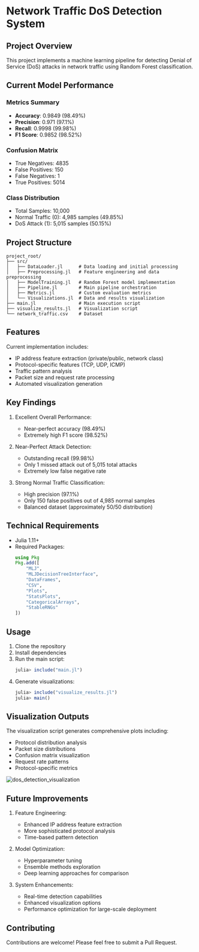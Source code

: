 # Network Traffic DoS Detection System

## Project Overview
This project implements a machine learning pipeline for detecting Denial of Service (DoS) attacks in network traffic using Random Forest classification.

## Current Model Performance

### Metrics Summary
- **Accuracy**: 0.9849 (98.49%)
- **Precision**: 0.971 (97.1%)
- **Recall**: 0.9998 (99.98%)
- **F1 Score**: 0.9852 (98.52%)

### Confusion Matrix
- True Negatives: 4835
- False Positives: 150
- False Negatives: 1
- True Positives: 5014

### Class Distribution
- Total Samples: 10,000
- Normal Traffic (0): 4,985 samples (49.85%)
- DoS Attack (1): 5,015 samples (50.15%)

## Project Structure
```
project_root/
├── src/
│   ├── DataLoader.jl      # Data loading and initial processing
│   ├── Preprocessing.jl   # Feature engineering and data preprocessing
│   ├── ModelTraining.jl   # Random Forest model implementation
│   ├── Pipeline.jl        # Main pipeline orchestration
│   ├── Metrics.jl         # Custom evaluation metrics
│   └── Visualizations.jl  # Data and results visualization
├── main.jl                # Main execution script
├── visualize_results.jl   # Visualization script
└── network_traffic.csv    # Dataset
```

## Features
Current implementation includes:
- IP address feature extraction (private/public, network class)
- Protocol-specific features (TCP, UDP, ICMP)
- Traffic pattern analysis
- Packet size and request rate processing
- Automated visualization generation

## Key Findings
1. Excellent Overall Performance:
   - Near-perfect accuracy (98.49%)
   - Extremely high F1 score (98.52%)

2. Near-Perfect Attack Detection:
   - Outstanding recall (99.98%)
   - Only 1 missed attack out of 5,015 total attacks
   - Extremely low false negative rate

3. Strong Normal Traffic Classification:
   - High precision (97.1%)
   - Only 150 false positives out of 4,985 normal samples
   - Balanced dataset (approximately 50/50 distribution)

## Technical Requirements
- Julia 1.11+
- Required Packages:
  ```julia
  using Pkg
  Pkg.add([
      "MLJ",
      "MLJDecisionTreeInterface",
      "DataFrames",
      "CSV",
      "Plots",
      "StatsPlots",
      "CategoricalArrays",
      "StableRNGs"
  ])
  ```

## Usage
1. Clone the repository
2. Install dependencies
3. Run the main script:
   ```julia
   julia> include("main.jl")
   ```
4. Generate visualizations:
   ```julia
   julia> include("visualize_results.jl")
   julia> main()
   ```

## Visualization Outputs
The visualization script generates comprehensive plots including:
- Protocol distribution analysis
- Packet size distributions
- Confusion matrix visualization
- Request rate patterns
- Protocol-specific metrics

![dos_detection_visualization](https://github.com/user-attachments/assets/2907d3b9-1a1e-4be9-8acb-a0a39234fe2a)

## Future Improvements
1. Feature Engineering:
   - Enhanced IP address feature extraction
   - More sophisticated protocol analysis
   - Time-based pattern detection

2. Model Optimization:
   - Hyperparameter tuning
   - Ensemble methods exploration
   - Deep learning approaches for comparison

3. System Enhancements:
   - Real-time detection capabilities
   - Enhanced visualization options
   - Performance optimization for large-scale deployment

## Contributing
Contributions are welcome! Please feel free to submit a Pull Request.
